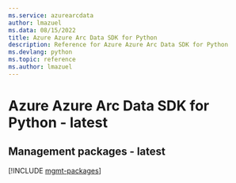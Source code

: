 ```yaml
---
ms.service: azurearcdata
author: lmazuel
ms.data: 08/15/2022
title: Azure Azure Arc Data SDK for Python
description: Reference for Azure Azure Arc Data SDK for Python
ms.devlang: python
ms.topic: reference
ms.author: lmazuel
---
```

# Azure Azure Arc Data SDK for Python - latest

## Management packages - latest
[!INCLUDE [mgmt-packages](azure-arc-data-mgmt-index.md)]